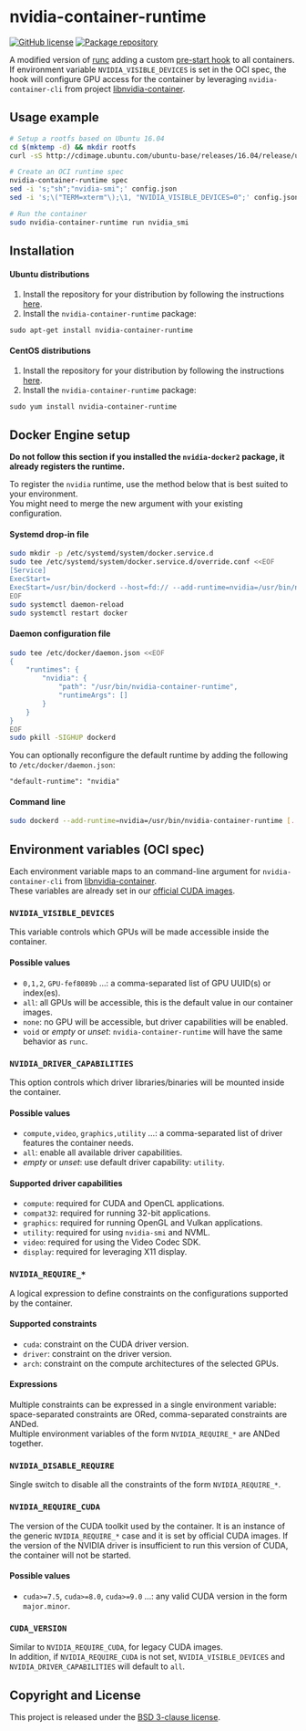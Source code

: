 # nvidia-container-runtime
[![GitHub license](https://img.shields.io/badge/license-New%20BSD-blue.svg?style=flat-square)](https://raw.githubusercontent.com/NVIDIA/nvidia-container-runtime/master/LICENSE)
[![Package repository](https://img.shields.io/badge/packages-repository-b956e8.svg?style=flat-square)](https://nvidia.github.io/nvidia-container-runtime)

A modified version of [runc](https://github.com/opencontainers/runc) adding a custom [pre-start hook](https://github.com/opencontainers/runtime-spec/blob/master/config.md#prestart) to all containers.  
If environment variable `NVIDIA_VISIBLE_DEVICES` is set in the OCI spec, the hook will configure GPU access for the container by leveraging `nvidia-container-cli` from project [libnvidia-container](https://github.com/NVIDIA/libnvidia-container).

## Usage example

```sh
# Setup a rootfs based on Ubuntu 16.04
cd $(mktemp -d) && mkdir rootfs
curl -sS http://cdimage.ubuntu.com/ubuntu-base/releases/16.04/release/ubuntu-base-16.04-core-amd64.tar.gz | tar --exclude 'dev/*' -C rootfs -xz

# Create an OCI runtime spec
nvidia-container-runtime spec
sed -i 's;"sh";"nvidia-smi";' config.json
sed -i 's;\("TERM=xterm"\);\1, "NVIDIA_VISIBLE_DEVICES=0";' config.json

# Run the container
sudo nvidia-container-runtime run nvidia_smi
```

## Installation
#### Ubuntu distributions

1. Install the repository for your distribution by following the instructions [here](http://nvidia.github.io/nvidia-container-runtime/).
2. Install the `nvidia-container-runtime` package:
```
sudo apt-get install nvidia-container-runtime
```

#### CentOS distributions
1. Install the repository for your distribution by following the instructions [here](http://nvidia.github.io/nvidia-container-runtime/).
2. Install the `nvidia-container-runtime` package:
```
sudo yum install nvidia-container-runtime
```

## Docker Engine setup

**Do not follow this section if you installed the `nvidia-docker2` package, it already registers the runtime.**

To register the `nvidia` runtime, use the method below that is best suited to your environment.  
You might need to merge the new argument with your existing configuration.

#### Systemd drop-in file
```bash
sudo mkdir -p /etc/systemd/system/docker.service.d
sudo tee /etc/systemd/system/docker.service.d/override.conf <<EOF
[Service]
ExecStart=
ExecStart=/usr/bin/dockerd --host=fd:// --add-runtime=nvidia=/usr/bin/nvidia-container-runtime
EOF
sudo systemctl daemon-reload
sudo systemctl restart docker
```

#### Daemon configuration file
```bash
sudo tee /etc/docker/daemon.json <<EOF
{
    "runtimes": {
        "nvidia": {
            "path": "/usr/bin/nvidia-container-runtime",
            "runtimeArgs": []
        }
    }
}
EOF
sudo pkill -SIGHUP dockerd
```

You can optionally reconfigure the default runtime by adding the following to `/etc/docker/daemon.json`:
```
"default-runtime": "nvidia"
```


#### Command line
```bash
sudo dockerd --add-runtime=nvidia=/usr/bin/nvidia-container-runtime [...]
```

## Environment variables (OCI spec)

Each environment variable maps to an command-line argument for `nvidia-container-cli` from [libnvidia-container](https://github.com/NVIDIA/libnvidia-container).  
These variables are already set in our [official CUDA images](https://hub.docker.com/r/nvidia/cuda/).

### `NVIDIA_VISIBLE_DEVICES`
This variable controls which GPUs will be made accessible inside the container.  

#### Possible values
* `0,1,2`, `GPU-fef8089b` …: a comma-separated list of GPU UUID(s) or index(es).
* `all`: all GPUs will be accessible, this is the default value in our container images.
* `none`: no GPU will be accessible, but driver capabilities will be enabled.
* `void` or *empty* or *unset*: `nvidia-container-runtime` will have the same behavior as `runc`.

### `NVIDIA_DRIVER_CAPABILITIES`
This option controls which driver libraries/binaries will be mounted inside the container.

#### Possible values
* `compute,video`, `graphics,utility` …: a comma-separated list of driver features the container needs.
* `all`: enable all available driver capabilities.
* *empty* or *unset*: use default driver capability: `utility`.

#### Supported driver capabilities
* `compute`: required for CUDA and OpenCL applications.
* `compat32`: required for running 32-bit applications.
* `graphics`: required for running OpenGL and Vulkan applications.
* `utility`: required for using `nvidia-smi` and NVML.
* `video`: required for using the Video Codec SDK.
* `display`: required for leveraging X11 display.

### `NVIDIA_REQUIRE_*`
A logical expression to define constraints on the configurations supported by the container.  

#### Supported constraints
* `cuda`: constraint on the CUDA driver version.
* `driver`: constraint on the driver version.
* `arch`: constraint on the compute architectures of the selected GPUs.

#### Expressions
Multiple constraints can be expressed in a single environment variable: space-separated constraints are ORed, comma-separated constraints are ANDed.  
Multiple environment variables of the form `NVIDIA_REQUIRE_*` are ANDed together.

### `NVIDIA_DISABLE_REQUIRE`
Single switch to disable all the constraints of the form `NVIDIA_REQUIRE_*`.

### `NVIDIA_REQUIRE_CUDA`

The version of the CUDA toolkit used by the container. It is an instance of the generic `NVIDIA_REQUIRE_*` case and it is set by official CUDA images.
If the version of the NVIDIA driver is insufficient to run this version of CUDA, the container will not be started.

#### Possible values
* `cuda>=7.5`, `cuda>=8.0`, `cuda>=9.0` …: any valid CUDA version in the form `major.minor`.

### `CUDA_VERSION`
Similar to `NVIDIA_REQUIRE_CUDA`, for legacy CUDA images.  
In addition, if `NVIDIA_REQUIRE_CUDA` is not set, `NVIDIA_VISIBLE_DEVICES` and `NVIDIA_DRIVER_CAPABILITIES` will default to `all`.

## Copyright and License

This project is released under the [BSD 3-clause license](https://github.com/NVIDIA/nvidia-container-runtime/blob/master/LICENSE).
